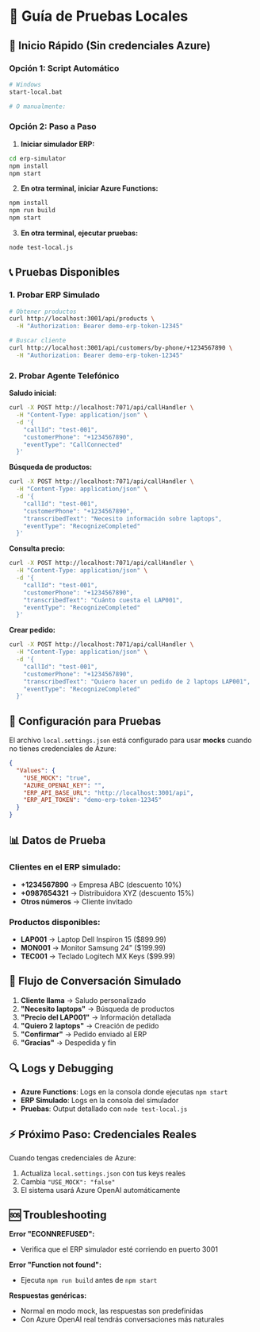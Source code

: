 # 🧪 Guía de Pruebas Locales

## 🚀 Inicio Rápido (Sin credenciales Azure)

### Opción 1: Script Automático
```bash
# Windows
start-local.bat

# O manualmente:
```

### Opción 2: Paso a Paso

1. **Iniciar simulador ERP:**
```bash
cd erp-simulator
npm install
npm start
```

2. **En otra terminal, iniciar Azure Functions:**
```bash
npm install
npm run build
npm start
```

3. **En otra terminal, ejecutar pruebas:**
```bash
node test-local.js
```

## 📞 Pruebas Disponibles

### 1. Probar ERP Simulado
```bash
# Obtener productos
curl http://localhost:3001/api/products \
  -H "Authorization: Bearer demo-erp-token-12345"

# Buscar cliente
curl http://localhost:3001/api/customers/by-phone/+1234567890 \
  -H "Authorization: Bearer demo-erp-token-12345"
```

### 2. Probar Agente Telefónico

**Saludo inicial:**
```bash
curl -X POST http://localhost:7071/api/callHandler \
  -H "Content-Type: application/json" \
  -d '{
    "callId": "test-001",
    "customerPhone": "+1234567890",
    "eventType": "CallConnected"
  }'
```

**Búsqueda de productos:**
```bash
curl -X POST http://localhost:7071/api/callHandler \
  -H "Content-Type: application/json" \
  -d '{
    "callId": "test-001",
    "customerPhone": "+1234567890",
    "transcribedText": "Necesito información sobre laptops",
    "eventType": "RecognizeCompleted"
  }'
```

**Consulta precio:**
```bash
curl -X POST http://localhost:7071/api/callHandler \
  -H "Content-Type: application/json" \
  -d '{
    "callId": "test-001",
    "customerPhone": "+1234567890",
    "transcribedText": "Cuánto cuesta el LAP001",
    "eventType": "RecognizeCompleted"
  }'
```

**Crear pedido:**
```bash
curl -X POST http://localhost:7071/api/callHandler \
  -H "Content-Type: application/json" \
  -d '{
    "callId": "test-001",
    "customerPhone": "+1234567890",
    "transcribedText": "Quiero hacer un pedido de 2 laptops LAP001",
    "eventType": "RecognizeCompleted"
  }'
```

## 🔧 Configuración para Pruebas

El archivo `local.settings.json` está configurado para usar **mocks** cuando no tienes credenciales de Azure:

```json
{
  "Values": {
    "USE_MOCK": "true",
    "AZURE_OPENAI_KEY": "",
    "ERP_API_BASE_URL": "http://localhost:3001/api",
    "ERP_API_TOKEN": "demo-erp-token-12345"
  }
}
```

## 📊 Datos de Prueba

### Clientes en el ERP simulado:
- **+1234567890** → Empresa ABC (descuento 10%)
- **+0987654321** → Distribuidora XYZ (descuento 15%)
- **Otros números** → Cliente invitado

### Productos disponibles:
- **LAP001** → Laptop Dell Inspiron 15 ($899.99)
- **MON001** → Monitor Samsung 24" ($199.99)
- **TEC001** → Teclado Logitech MX Keys ($99.99)

## 🎯 Flujo de Conversación Simulado

1. **Cliente llama** → Saludo personalizado
2. **"Necesito laptops"** → Búsqueda de productos
3. **"Precio del LAP001"** → Información detallada
4. **"Quiero 2 laptops"** → Creación de pedido
5. **"Confirmar"** → Pedido enviado al ERP
6. **"Gracias"** → Despedida y fin

## 🔍 Logs y Debugging

- **Azure Functions**: Logs en la consola donde ejecutas `npm start`
- **ERP Simulado**: Logs en la consola del simulador
- **Pruebas**: Output detallado con `node test-local.js`

## ⚡ Próximo Paso: Credenciales Reales

Cuando tengas credenciales de Azure:

1. Actualiza `local.settings.json` con tus keys reales
2. Cambia `"USE_MOCK": "false"`
3. El sistema usará Azure OpenAI automáticamente

## 🆘 Troubleshooting

**Error "ECONNREFUSED":**
- Verifica que el ERP simulador esté corriendo en puerto 3001

**Error "Function not found":**
- Ejecuta `npm run build` antes de `npm start`

**Respuestas genéricas:**
- Normal en modo mock, las respuestas son predefinidas
- Con Azure OpenAI real tendrás conversaciones más naturales